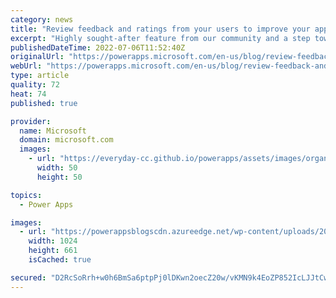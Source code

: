 ```yaml
---
category: news
title: "Review feedback and ratings from your users to improve your apps"
excerpt: "Highly sought-after feature from our community and a step towards improving quality of apps built on Power Platform. "
publishedDateTime: 2022-07-06T11:52:40Z
originalUrl: "https://powerapps.microsoft.com/en-us/blog/review-feedback-and-ratings-from-your-users-to-improve-your-apps/"
webUrl: "https://powerapps.microsoft.com/en-us/blog/review-feedback-and-ratings-from-your-users-to-improve-your-apps/"
type: article
quality: 72
heat: 74
published: true

provider:
  name: Microsoft
  domain: microsoft.com
  images:
    - url: "https://everyday-cc.github.io/powerapps/assets/images/organizations/microsoft.com-50x50.jpg"
      width: 50
      height: 50

topics:
  - Power Apps

images:
  - url: "https://powerappsblogscdn.azureedge.net/wp-content/uploads/2022/07/app-ratings-overview-3-1024x661.png"
    width: 1024
    height: 661
    isCached: true

secured: "D2RcSoRrh+w0h6BmSa6ptpPj0lDKwn2oecZ20w/vKMN9k4EoZP852IcLJJtCwVipXHPihfrdtTRySh0hbtGF88jvnAQ4lTbGnKnMvls3+NgVf9gLoz/QPYtDIdyiJemaCgZjYNCMV6TdxH3bIjClYqh8Z5n/78Z332VMsnWkOd6QuVm9rKZpIwLrDTCb0pBM1zvmJ7Hg5CPSP/7dXIqThahyqm1SnpC2dxT7bWfpdH+SJn4DDGdJYaSU9zF8OezOHsJNcbuwvKygEux9NJo8LUzt5ApArx6ZStEt/oAcAXe5c9y+eoBoCr6qd+3VxLC+4IMSnrvU51h8GLO+qZWXWS54niWg9v66riFocHWrBac=;chYRiCNOrekPTXCl90EOTw=="
---
```


